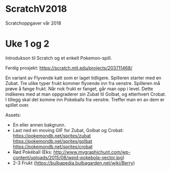 # ScratchV2018
Scratchoppgaver vår 2018

# Uke 1 og 2
Introdukson til Scratch og et enkelt Pokemon-spill.

Ferdig prosjekt: https://scratch.mit.edu/projects/203711468/

En variant av Flyvende katt som er laget tidligere.
Spilleren starter med en Zubat. Tre ulike typer frukt kommer flyvende inn fra venstre.
Spilleren må prøve å fange frukt. Når nok frukt er fanget, går man opp i level. 
Dette indikeres med at man oppgraderer sin Zubat til Golbat, og etterhvert Crobat.
I tillegg skal det komme inn Pokeballs fra venstre. Treffer man en av dem er spillet over.

Assets:
- En eller annen bakgrunn.
- Last ned en moving GIF for Zubat, Golbat og Crobat:
https://pokemondb.net/sprites/zubat
https://pokemondb.net/sprites/golbat
https://pokemondb.net/sprites/crobat
- Rød Pokéball (Eks: http://www.mygraphichunt.com/wp-content/uploads/2015/08/wpid-pokebola-vector.jpg)
- 2-3 Frukt (https://bulbapedia.bulbagarden.net/wiki/Berry)




